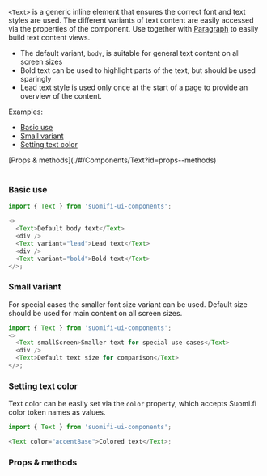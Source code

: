 `<Text>` is a generic inline element that ensures the correct font and text styles are used. The different variants of text content are easily accessed via the properties of the component. Use together with [Paragraph](./#/Components/Paragraph) to easily build text content views.

- The default variant, `body`, is suitable for general text content on all screen sizes
- Bold text can be used to highlight parts of the text, but should be used sparingly
- Lead text style is used only once at the start of a page to provide an overview of the content.

Examples:

- [Basic use](./#/Components/Text?id=basic-use)
- [Small variant](./#/Components/Text?id=small-variant)
- [Setting text color](./#/Components/Text?id=setting-text-color)

<div style="margin-bottom: 40px">
  [Props & methods](./#/Components/Text?id=props--methods)
</div>

### Basic use

```js
import { Text } from 'suomifi-ui-components';

<>
  <Text>Default body text</Text>
  <div />
  <Text variant="lead">Lead text</Text>
  <div />
  <Text variant="bold">Bold text</Text>
</>;
```

### Small variant

For special cases the smaller font size variant can be used. Default size should be used for main content on all screen sizes.

```js
import { Text } from 'suomifi-ui-components';
<>
  <Text smallScreen>Smaller text for special use cases</Text>
  <div />
  <Text>Default text size for comparison</Text>
</>;
```

### Setting text color

Text color can be easily set via the `color` property, which accepts Suomi.fi color token names as values.

```js
import { Text } from 'suomifi-ui-components';

<Text color="accentBase">Colored text</Text>;
```

### Props & methods
